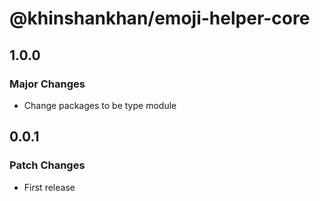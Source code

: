 # @khinshankhan/emoji-helper-core

## 1.0.0

### Major Changes

- Change packages to be type module

## 0.0.1

### Patch Changes

- First release
